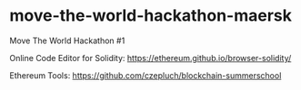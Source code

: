 # move-the-world-hackathon-maersk
Move The World Hackathon #1

Online Code Editor for Solidity:
https://ethereum.github.io/browser-solidity/

Ethereum Tools:
https://github.com/czepluch/blockchain-summerschool
